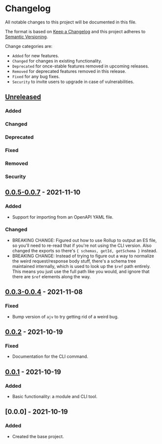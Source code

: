 # Changelog

All notable changes to this project will be documented in this file.

The format is based on [Keep a Changelog](http://keepachangelog.com/en/1.0.0/)
and this project adheres to [Semantic Versioning](http://semver.org/spec/v2.0.0.html).

Change categories are:

* `Added` for new features.
* `Changed` for changes in existing functionality.
* `Deprecated` for once-stable features removed in upcoming releases.
* `Removed` for deprecated features removed in this release.
* `Fixed` for any bug fixes.
* `Security` to invite users to upgrade in case of vulnerabilities.

## [Unreleased]
### Added
### Changed
### Deprecated
### Fixed
### Removed
### Security

## [0.0.5-0.0.7] - 2021-11-10
### Added
- Support for importing from an OpenAPI YAML file.
### Changed
- BREAKING CHANGE: Figured out how to use Rollup to output an ES file, so you'll need to re-read that if you're not using the CLI version. Also changed the exports so there's `{ schemas, getId, getSchema }` instead.
- BREAKING CHANGE: Instead of trying to figure out a way to normalize the weird request/response body stuff, there's a schema tree maintained internally, which is used to look up the `$ref` path entirely. This means you just use the full path like you would, and ignore that there are `$ref` elements along the way.

## [0.0.3-0.0.4] - 2021-11-08
### Fixed
- Bump version of `ajv` to try getting rid of a weird bug.

## [0.0.2] - 2021-10-19
### Fixed
- Documentation for the CLI command.

## [0.0.1] - 2021-10-19
### Added
- Basic functionality: a module and CLI tool.

## [0.0.0] - 2021-10-19
### Added
- Created the base project.

[Unreleased]: https://github.com/saibotsivad/ajv-openapi-compile/compare/v0.0.0...HEAD
[0.0.5-0.0.7]: https://github.com/saibotsivad/ajv-openapi-compile/compare/v0.0.4...v0.0.7
[0.0.3-0.0.4]: https://github.com/saibotsivad/ajv-openapi-compile/compare/v0.0.2...v0.0.4
[0.0.2]: https://github.com/saibotsivad/ajv-openapi-compile/compare/v0.0.1...v0.0.2
[0.0.1]: https://github.com/saibotsivad/ajv-openapi-compile/compare/v0.0.0...v0.0.1
